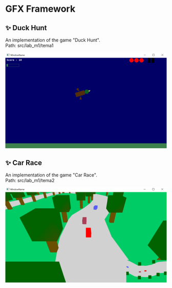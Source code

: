 # GFX Framework

## :sparkles: Duck Hunt

An implementation of the game "Duck Hunt".\
Path: src/lab_m1/tema1

![Duck_Hunt](duck_hunt.png)

## :sparkles: Car Race

An implementation of the game "Car Race".\
Path: src/lab_m1/tema2

![Car_Race](car_race.png)


